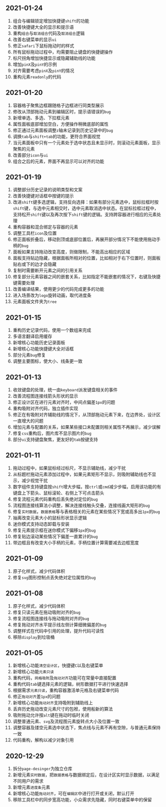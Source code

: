 ## 2021-01-24
1. 组合与编辑锁定增加快捷键`shift`的功能
2. 改善快捷键大全的显示和提示语
3. 重构`组合`与`取消组合`代码及`取消组合`逻辑
4. 改善右键菜单的显示`ui`
5. 修正`safari`下鼠标拖动时的样式
6. 所有鼠标拖动过程中，均需要阻止键盘的快捷键操作
7. 标尺拐角增加快捷显示或隐藏辅助线的功能
8. 增加`pinX`及`pinY`的示例
9. 对齐需要考虑`pinX`及`pinY`的情况
10. 重构元素`readonly`的代码

## 2021-01-20
1. 容器格子聚焦边框跟随格子边框进行同类型展示
2. 修改从顶部拖动元素到编辑区时，提示语错误的`bug`
3. 新增单选、多选、下拉框元素
4. 属性面板底部增加空白，方便操作稍微底部的属性
5. 修正通过元素面板调整`z`轴未记录到历史记录中的`bug`
6. 调换`tab`与`shift+tab`的功能，更符合界面视觉
7. 当元素面板中只有一个元素处于选中状态且未显示时，则滚动元素面板，显示聚焦的元素
8. 改善部分`icon`与`ui`
9. 组合之后的元素，界面不再显示可以对齐的功能

## 2021-01-19
1. 调整部分历史记录的说明类型和文案
2. 改善快捷键对话框中按键的提示
3. 改进`shift`键多选逻辑，支持反向选择：如果有部分元素选中，鼠标拉框时按`shift`键，与选中元素相交时，选中元素取消选中状态。在鼠标拉框过程中，支持松开`shift`键以及再次按下`shift`键的逻辑。支持跨容器进行相应的元素处理
4. 重构容器和混合绑定与容器的元素
5. 调整工具栏`icon`及位置
6. 修正面板折叠后，移动到顶或底部位置后，再展开部分情况下不能使用拖动手柄的`bug`
7. 面板如果支持拖动改变高度，则做限制，不能高出相应的区域
8. 面板支持贴边隐藏，根据面板所相对的位置，比如相对于右下位置时，则面板贴右或下的边才会隐藏
9. 复制时需要断开元素之间的引用关系
10. 修复部分元素容器之间的嵌套关系，比如指定不能嵌套的情况下，右键及快捷键需要处理
11. 改善编译结果，使用更少的代码完成更多的功能
12. 进入场景改为`logo`旋转动画，取代进度条
13. 元素面板文件夹为`tree`

## 2021-01-15
1. 重构历史记录代码，使用一个数组来完成
2. 多语言翻译启用缓存
3. 新增核心功能历史记录面板
4. 新增核心功能快捷键大全对话框
5. 部分元素`bug`修复
6. 调整主要图标，使大小、线条更一致

## 2021-01-13
1. 收敛键盘的处理，统一由`keyboard`派发键盘相关的事件
2. 改善流程图连接线箭头形状的显示
3. 修正设计区在进行元素对齐时，中间点偏差`1px`的问题
4. 重构吸附对齐代码，独立插件实现
5. 修正在有吸附对齐辅助线的情况下，从顶部拖动元素下来，在边界处，设计区一直增大的问题
6. 增加元素与配置的关系，如果某些接口未配置则相关属性不再展示，减少误解
7. 修复`css`重构后，图片库不显示图片的`bug`
8. 部分`ui`支持键盘聚焦，更友好的`tab`按键支持

## 2021-01-11
1. 拖动过程中，如果鼠标经过标尺，不显示辅助线，减少干扰
2. 从标题栏拖动元素添加过程中，如果元素矩形不显示，则吸附辅助线也不显示，减少视觉干扰
3. 数字组件支持键盘按`shift`增大步幅，按`ctrl`或`cmd`减少步幅，启用该功能的有键盘上下箭头、鼠标滚轮、右侧上下可点击箭头
4. 修复流程元素代码重构后丢失绝对定位的`bug`
5. 流程图连接线算法小调整，解决连接线触头交叠，连接线画大矩形的`bug`
6. 修复`实时数据`，`数据表格`等与表格相关的元素在某些情况下宽或高多出`1px`的`bug`
7. 抽离改变元素大小的鼠标形状显示逻辑
8. 迷你模式支持动态卸载与安装
9. 修复元素提示框在迷你模式下偏移`1px`的`bug`
10. 修复贴边滚动某些情况下偏差一直累计的`bug`
11. 带边框且有改变大小手柄的元素，手柄位置计算需要减去边框宽度

## 2021-01-09
1. 原子化样式，减少代码体积
2. 修复`svg`图形控制点丢失绝对定位属性的`bug`

## 2021-01-08
1. 原子化样式，减少代码体积
2. 修复只读元素在拖动吸附对齐的`bug`
3. 修复流程图连接线与拖动吸附对齐的`bug`
4. 修复拖动对齐水平提示线左侧计算细微偏差的`bug`
5. 调整样式在代码中引用的处理，提升代码可读性
6. 移除`display`到垃圾桶

## 2021-01-05
1. 新增核心功能`清空设计区`，快捷键`C`以及右键菜单
2. 新增核心功能`元素只读`
3. 重构代码，`网格吸附`及`拖动对齐`功能可在常量中直接配置
4. 重构代码`tab`键选择元素的逻辑，树形数据打平进行快速选择
5. 根据需求`元素只读`，重构容器激活单元格及右键菜单代码
6. 修正`拖动对齐`差`1px`的问题
7. 新增核心功能`拖动对齐`支持吸附到辅助线上
8. 丢弃历史拖动改变元素尺寸的包袱，使用船新的算法
9. 吸附拖动允许按`alt`键在拖动时临时关闭
10. 调整普通元素、`svg`及流程图元素旋转点大小及位置一致
11. 调整容器及镂空元素选中状态下，焦点线与元素不再有空隙，与普通元素保持一致
12. 代码重构，解构以减少对象引用

## 2020-12-29
1. 拆分`page-desinger`为独立仓库
2. 新增元素`实时数据`，把`数据表格`与数据绑定后，在设计区实时显示数据，以满足不同用户的需求
3. 新增元素`进度条`元素
4. 新增核心功能`拖动对齐`，可在`编辑区`中进行打开或关闭，默认打开
5. 移除工具栏中的同步宽高功能，小众需求先隐藏，同时右键菜单中的保留